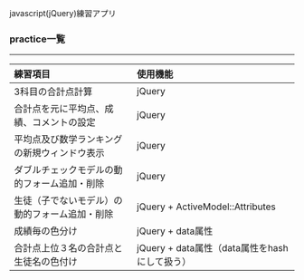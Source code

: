 
javascript(jQuery)練習アプリ

### practice一覧
---

| 練習項目 | 使用機能 |
| :--- | :--- |
| 3科目の合計点計算 | jQuery |
| 合計点を元に平均点、成績、コメントの設定 | jQuery |
| 平均点及び数学ランキングの新規ウィンドウ表示 | jQuery |
| ダブルチェックモデルの動的フォーム追加・削除 | jQuery |
| 生徒（子でないモデル）の動的フォーム追加・削除 | jQuery + ActiveModel::Attributes |
| 成績毎の色分け  | jQuery + data属性 |
| 合計点上位３名の合計点と生徒名の色付け | jQuery + data属性（data属性をhashにして扱う）|

